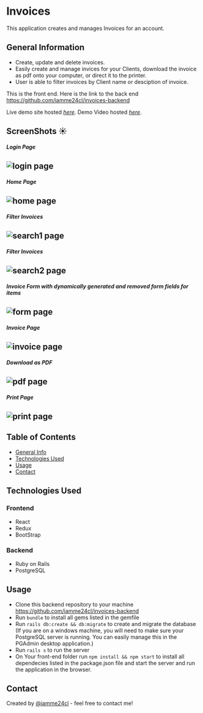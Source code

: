 # Invoices
This application creates and manages Invoices for an account.
## General Information
- Create, update and delete invoices.
- Easily create and manage invices for your Clients, download the invoice as pdf onto your computer, or direct it to the printer.
- User is able to filter invoices by Client name or desciption of invoice.

This is the front end. Here is the link to the back end https://github.com/iamme24cl/invoices-backend

Live demo site hosted [_here_](https://my-invoices.netlify.app/). Demo Video hosted [_here_](https://www.loom.com/share/4c4f5df831e14e61827c769807e2b9e4?sharedAppSource=personal_library).

## ScreenShots :sunny:
##### Login Page
![login page](demo-images/login-page.png)
--
##### Home Page
![home page](demo-images/home-page.png)
--
##### Filter Invoices
![search1 page](demo-images/search-1.png)
--
##### Filter Invoices
![search2 page](demo-images/search-2.png)
--
##### Invoice Form with dynamically generated and removed form fields for items
![form page](demo-images/invoice-form.png)
--
##### Invoice Page
![invoice page](demo-images/invoice.png)
--
##### Download as PDF
![pdf page](demo-images/pdf-page.png)
--
##### Print Page
![print page](demo-images/print-page.png)
--

## Table of Contents
* [General Info](#general-information)
* [Technologies Used](#technologies-used)
* [Usage](#usage)
* [Contact](#contact)


## Technologies Used
### Frontend
* React
* Redux
* BootStrap
### Backend 
* Ruby on Rails
* PostgreSQL


## Usage
* Clone this backend repository to your machine  https://github.com/iamme24cl/invoices-backend
* Run `bundle` to install all gems listed in the gemfile
* Run `rails db:create && db:migrate` to create and migrate the database (If you are on a windows machine, you will need to make sure your PostgreSQL server is running. You can easily manage this in the PGAdmin desktop application.)
* Run `rails s` to run the server
* On Your front-end folder run `npm install && npm start` to install all dependecies listed in the package.json file and start the server and run the application in the browser.

## Contact
Created by [@iamme24cl](https://github.com/iamme24cl) - feel free to contact me!


